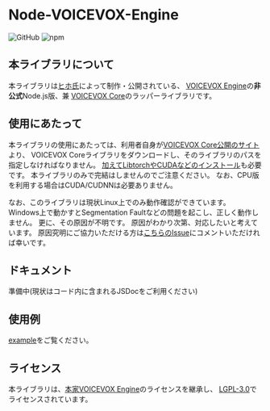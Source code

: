 # Node-VOICEVOX-Engine

![GitHub](https://img.shields.io/github/license/y-chan/node-voicevox-engine)
![npm](https://img.shields.io/npm/v/node-voicevox-engine)

## 本ライブラリについて
本ライブラリは[ヒホ氏](https://github.com/Hiroshiba)によって制作・公開されている、
[VOICEVOX Engine](https://github.com/Hiroshiba/voicevox_engine)の**非公式**Node.js版、兼
[VOICEVOX Core](https://github.com/Hiroshiba/voicevox_core)のラッパーライブラリです。

## 使用にあたって
本ライブラリの使用にあたっては、利用者自身が[VOICEVOX Core公開のサイト](https://github.com/Hiroshiba/voicevox_core/releases/latest)より、
VOICEVOX Coreライブラリをダウンロードし、そのライブラリのパスを指定しなければなりません。
[加えてLibtorchやCUDAなどのインストール](https://github.com/Hiroshiba/voicevox_core#%E4%BE%9D%E5%AD%98%E9%96%A2%E4%BF%82)も必要です。
本ライブラリのみで完結はしませんのでご注意ください。
なお、CPU版を利用する場合はCUDA/CUDNNは必要ありません。

<!--
なお、製品版VOICEVOXのディレクトリを指定することで、複雑なインストール処理を省略することも可能です。
この場合、環境変数の`Path`(Windowsの場合)に製品版VOICEVOXのディレクトリを追加しておく必要があります。
-->
なお、このライブラリは現状Linux上でのみ動作確認ができています。
Windows上で動かすとSegmentation Faultなどの問題を起こし、正しく動作しません。
更に、その原因が不明です。
原因がわかり次第、対応したいと考えています。
原因究明にご協力いただける方は[こちらのIssue](https://github.com/y-chan/node-voicevox-engine/issues/1)にコメントいただければ幸いです。

## ドキュメント
準備中(現状はコード内に含まれるJSDocをご利用ください)

## 使用例
[example](example/index.ts)をご覧ください。

## ライセンス
本ライブラリは、[本家VOICEVOX Engine](https://github.com/Hiroshiba/voicevox_engine)のライセンスを継承し、
[LGPL-3.0](LICENSE)でライセンスされています。
